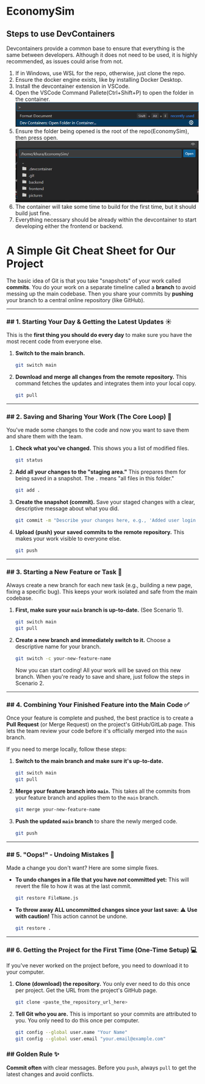 # EconomySim

## Steps to use DevContainers

Devcontainers provide a common base to ensure that everything is the same between developers.
Although it does not need to be used, it is highly recommended, as issues could arise from not.

1. If in Windows, use WSL for the repo, otherwise, just clone the repo.
1. Ensure the docker engine exists, like by installing Docker Desktop.
1. Install the devcontainer extension in VSCode.
1. Open the VSCode Command Pallete(Ctrl+Shift+P) to open the folder in the container.
   ![image](./pictures/openFolderDevContainer.png)
1. Ensure the folder being opened is the root of the repo(EconomySim), then press open.
   ![image](./pictures/folderToOpenDevContainerIn.png)
1. The container will take some time to build for the first time, but it should build just fine.
1. Everything necessary should be already within the devcontainer to start developing either the frontend or backend.

# A Simple Git Cheat Sheet for Our Project

The basic idea of Git is that you take "snapshots" of your work called **commits**. You do your work on a separate timeline called a **branch** to avoid messing up the main codebase. Then you share your commits by **pushing** your branch to a central online repository (like GitHub).

---

### ## 1. Starting Your Day & Getting the Latest Updates ☀️
This is the **first thing you should do every day** to make sure you have the most recent code from everyone else.

1.  **Switch to the main branch.**
    ```bash
    git switch main
    ```
2.  **Download and merge all changes from the remote repository.** This command fetches the updates and integrates them into your local copy.
    ```bash
    git pull
    ```

---

### ## 2. Saving and Sharing Your Work (The Core Loop) 💾
You've made some changes to the code and now you want to save them and share them with the team.

1.  **Check what you've changed.** This shows you a list of modified files.
    ```bash
    git status
    ```
2.  **Add all your changes to the "staging area."** This prepares them for being saved in a snapshot. The `.` means "all files in this folder."
    ```bash
    git add .
    ```
3.  **Create the snapshot (commit).** Save your staged changes with a clear, descriptive message about what you did.
    ```bash
    git commit -m "Describe your changes here, e.g., 'Added user login button'"
    ```
4.  **Upload (push) your saved commits to the remote repository.** This makes your work visible to everyone else.
    ```bash
    git push
    ```

---

### ## 3. Starting a New Feature or Task 🚀
Always create a new branch for each new task (e.g., building a new page, fixing a specific bug). This keeps your work isolated and safe from the main codebase.

1.  **First, make sure your `main` branch is up-to-date.** (See Scenario 1).
    ```bash
    git switch main
    git pull
    ```
2.  **Create a new branch and immediately switch to it.** Choose a descriptive name for your branch.
    ```bash
    git switch -c your-new-feature-name
    ```
    Now you can start coding! All your work will be saved on this new branch. When you're ready to save and share, just follow the steps in Scenario 2.

---

### ## 4. Combining Your Finished Feature into the Main Code ✅
Once your feature is complete and pushed, the best practice is to create a **Pull Request** (or Merge Request) on the project's GitHub/GitLab page. This lets the team review your code before it's officially merged into the `main` branch.

If you need to merge locally, follow these steps:

1.  **Switch to the main branch and make sure it's up-to-date.**
    ```bash
    git switch main
    git pull
    ```
2.  **Merge your feature branch into `main`.** This takes all the commits from your feature branch and applies them to the `main` branch.
    ```bash
    git merge your-new-feature-name
    ```
3.  **Push the updated `main` branch** to share the newly merged code.
    ```bash
    git push
    ```

---

### ## 5. "Oops!" - Undoing Mistakes 😬
Made a change you don't want? Here are some simple fixes.

* **To undo changes in a file that you have *not* committed yet:** This will revert the file to how it was at the last commit.
    ```bash
    git restore FileName.js
    ```
* **To throw away ALL uncommitted changes since your last save:** ⚠️ **Use with caution!** This action cannot be undone.
    ```bash
    git restore .
    ```

---

### ## 6. Getting the Project for the First Time (One-Time Setup) 💻
If you've never worked on the project before, you need to download it to your computer.

1.  **Clone (download) the repository.** You only ever need to do this once per project. Get the URL from the project's GitHub page.
    ```bash
    git clone <paste_the_repository_url_here>
    ```
2.  **Tell Git who you are.** This is important so your commits are attributed to you. You only need to do this once per computer.
    ```bash
    git config --global user.name "Your Name"
    git config --global user.email "your.email@example.com"
    ```

### ## Golden Rule ✨
**Commit often** with clear messages. Before you `push`, always `pull` to get the latest changes and avoid conflicts.